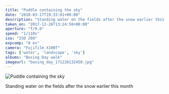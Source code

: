 ```yaml
---
title: "Puddle containing the sky"
date: "2018-03-17T19:33:01+00:00"
description: "Standing water on the fields after the snow earlier this month"
taken_on: "2017-12-26T13:24:50+00:00"
aperture: "f/9.0"
speed: "1/110s"
iso: "ISO 200"
expcomp: "0 ev"
camera: "Fujifilm X100T"
tags: ['water', 'landscape', 'sky']
albums: "Boxing Day walk"
imageurl: "boxing_day_171226132450.jpg"
---
```


![Puddle containing the sky](https://wingsopenwide-images.s3.amazonaws.com/s/boxing_day_171226132450.jpg)

Standing water on the fields after the snow earlier this month